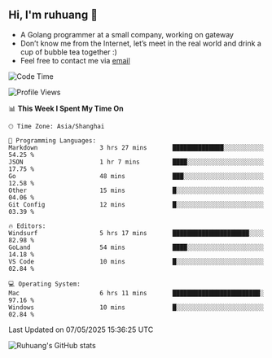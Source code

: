 ## Hi, I'm ruhuang 👋

- A Golang programmer at a small company, working on gateway
- Don’t know me from the Internet, let’s meet in the real world and drink a cup of bubble tea together :)
- Feel free to contact me via [email](mailto:ruhuang2001@gmail.com)
<!--START_SECTION:waka-->
![Code Time](http://img.shields.io/badge/Code%20Time-505%20hrs%208%20mins-blue)

![Profile Views](http://img.shields.io/badge/Profile%20Views-1-blue)

📊 **This Week I Spent My Time On** 

```text
🕑︎ Time Zone: Asia/Shanghai

💬 Programming Languages: 
Markdown                 3 hrs 27 mins       ██████████████░░░░░░░░░░░   54.25 % 
JSON                     1 hr 7 mins         ████░░░░░░░░░░░░░░░░░░░░░   17.75 % 
Go                       48 mins             ███░░░░░░░░░░░░░░░░░░░░░░   12.58 % 
Other                    15 mins             █░░░░░░░░░░░░░░░░░░░░░░░░   04.06 % 
Git Config               12 mins             █░░░░░░░░░░░░░░░░░░░░░░░░   03.39 % 

🔥 Editors: 
Windsurf                 5 hrs 17 mins       █████████████████████░░░░   82.98 % 
GoLand                   54 mins             ████░░░░░░░░░░░░░░░░░░░░░   14.18 % 
VS Code                  10 mins             █░░░░░░░░░░░░░░░░░░░░░░░░   02.84 % 

💻 Operating System: 
Mac                      6 hrs 11 mins       ████████████████████████░   97.16 % 
Windows                  10 mins             █░░░░░░░░░░░░░░░░░░░░░░░░   02.84 % 
```


 Last Updated on 07/05/2025 15:36:25 UTC
<!--END_SECTION:waka-->

![Ruhuang's GitHub stats](https://github-readme-stats.vercel.app/api?username=ruhuang2001&count_private=true&hide_title=true&show_icons=true&theme=vue)

